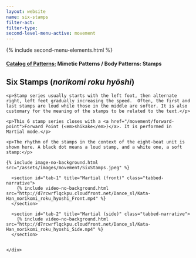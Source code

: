 ```yaml
---
layout: website
name: six-stamps
filter-act:
filter-type:
second-level-menu-active: movement
---
```

{% include second-menu-elements.html %}

<main class="page-content">
  <div class="text-container">
    <h4><a href="/movement/">Catalog of Patterns:</a> Mimetic Patterns / Body Patterns: Stamps</h4>
    <h2>Six Stamps (<em>norikomi roku hyōshi</em>)</h2>

    <p>Stamp series usually starts with the left foot, then alternate right, left feet gradually increasing the speed.  Often, the first and last stamps are loud while those in the middle are softer. It is also customary for the meaning of the stamps to be related to the text.</p>

    <p>This 6 stamp series closes with a <a href="/movement/forward-point">Forward Point (<em>shikake</em>)</a>. It is performed in Martial mode.</p>

    <p>The rhythm of the stamps in the context of the eight-beat unit is shown here. A black dot means a loud stamp, and a white one, a soft stamp:</p>

    {% include image-no-background.html src="/assets/images/movement/SixStamps.jpeg" %}


  </div>


<div class="tabs-container">
  <div class="tabs-container__links">
    <div class="wrapper">
      <div id="tabs"></div>
    </div>
  </div>
  <div class="tabs-container__content">
    <div class="wrapper">

      <section id="tab-1" title="Martial (front)" class="tabbed-narrative">
        {% include video-no-background.html src="http://d7rcwrflqckpu.cloudfront.net/Dance_sl/Kata-Han_norikomi_roku_hyoshi_Front.mp4" %}
      </section>

      <section id="tab-2" title="Martial (side)" class="tabbed-narrative">
        {% include video-no-background.html src="http://d7rcwrflqckpu.cloudfront.net/Dance_sl/Kata-Han_norikomi_roku_hyoshi_Side.mp4" %}
      </section>


    </div>
  </div>
</div>
</main>
